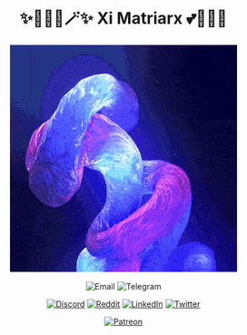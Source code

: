 <h1 align="center">✨🧚🏻‍♀️🪄✨ Xi Matriarx  💕🦄🌈🏰</h1>

<p align="center">
    <img src="fractal.gif">
</p>

<p align="center">
    <img alt="Email" src="https://img.shields.io/badge/xi%40ximatriarx.io-404040?style=flat&link=mailto%3Axi%40ximatriarx.io">
    <img alt="Telegram" src="https://img.shields.io/badge/-Telegram-404040?style=flat&logo=Telegram&link=https%3A%2Ft.me%2Fximatriarx.io">
</p>

<p align="center">
    <a href="https://discord.gg/XiMatriarx" target="_blank"><img alt="Discord" src="https://img.shields.io/badge/-Discord-404040?style=flat&logo=Discord"></a>
    <a href="https://www.reddit.com/r/XiMatriarx" target="_blank"><img alt="Reddit" src="https://img.shields.io/badge/-Reddit-404040?style=flat&logo=Reddit"></a>
    <a href="https://linkedin.com/in/XiMatriarx" target="_blank"><img alt="LinkedIn" src="https://img.shields.io/badge/-LinkedIn-404040?style=flat&logo=LinkedIn"></a>
    <a href="https://twitter.com/XiMatriarx" target="_blank"><img alt="Twitter" src="https://img.shields.io/badge/-Twitter-404040?style=flat&logo=Twitter"></a>
</p>

<p align="center">
    <a href="https://patreon.com/XiMatriarx" target="_blank"><img alt="Patreon" src="https://img.shields.io/badge/-Patreon-404040?style=flat&logo=Patreon"></a>
</p>
